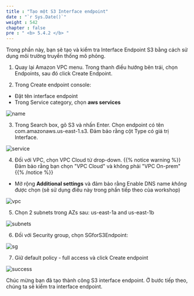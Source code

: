 ```yaml
---
title : "Tạo một S3 Interface endpoint"
date : "`r Sys.Date()`"
weight : 542
chapter : false
pre : " <b> 5.4.2 </b> "
---
```


Trong phần này, bạn sẽ tạo và kiểm tra Interface Endpoint  S3 bằng cách sử dụng môi trường truyền thống mô phỏng.

1. Quay lại Amazon VPC menu. Trong thanh điều hướng bên trái, chọn Endpoints, sau đó click Create Endpoint.

2. Trong Create endpoint console:
+ Đặt tên interface endpoint
+ Trong Service category, chọn **aws services** 

![name](/images/5-Workshop/5.4-S3-onprem/s3-interface-endpoint1.png)

3.  Trong Search box, gõ S3 và nhấn Enter. Chọn endpoint có tên com.amazonaws.us-east-1.s3. Đảm bảo rằng cột Type có giá trị Interface.

![service](/images/5-Workshop/5.4-S3-onprem/s3-interface-endpoint2.png)

4. Đối với VPC, chọn VPC Cloud từ drop-down.
{{% notice warning %}}
Đảm bảo rằng bạn chọn "VPC Cloud" và không phải "VPC On-prem"
{{% /notice %}}
+ Mở rộng **Additional settings** và đảm bảo rằng Enable DNS name *không* được chọn (sẽ sử dụng điều này trong phần tiếp theo của workshop)

![vpc](/images/5-Workshop/5.4-S3-onprem/s3-interface-endpoint3.png)

5. Chọn 2 subnets trong AZs sau: us-east-1a and us-east-1b

![subnets](/images/5-Workshop/5.4-S3-onprem/s3-interface-endpoint4.png)

6. Đối với Security group, chọn SGforS3Endpoint:

![sg](/images/5-Workshop/5.4-S3-onprem/s3-interface-endpoint5.png)

7. Giữ default policy - full access và click Create endpoint

![success](/images/5-Workshop/5.4-S3-onprem/s3-interface-endpoint-success.png)

Chúc mừng bạn đã tạo thành công S3 interface endpoint. Ở bước tiếp theo, chúng ta sẽ kiểm tra interface endpoint.